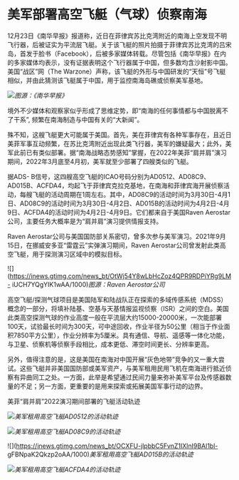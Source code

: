 # 美军部署高空飞艇（气球）侦察南海

12月23日《南华早报》报道称，近日在菲律宾苏比克湾附近的南海上空发现不明飞行器，后被证实为平流层飞艇。关于该飞艇的照片拍摄于菲律宾苏比克湾的吕宋岛，首发于脸书（Facebook），后被多家媒体转载。尽管包括《南华早报》在内的多家媒体均表示，没有证据表明这个飞行器属于中国，但多数均含沙射影中国。美国“战区”网（The
Warzone）声称，该飞艇的外形与中国研发的“天恒”号飞艇相似，并由此猜测该飞艇属于中国，用于监控南海岛礁或侦察美军基地。

![](https://inews.gtimg.com/news_bt/OYDzZOQnYbkdCPcr9CScwawAZKXjqrW3l8NQTjtrcOcJcAA/1000)_图源：《南华早报》_

境外不少媒体和观察家似乎形成了思维定势，即“南海的任何事情都与中国脱离不了干系”, 频繁在南海制造与中国有关的“大新闻”。

殊不知，这艘飞艇更大可能属于美国。首先，美在菲律宾有各种军事存在，且近日美菲军事互动频繁，在苏比克湾附近出现此类飞行器，美军的嫌疑最大；此外，美军此前已有类似部署。据“南海战略态势感知”掌握，在2022年美菲“肩并肩”演习期间，2022年3月底至4月初，美军就至少部署了四艘类似的飞艇。

据ADS-
B信号，这四艘高空飞艇的ICAO号码分别为AD0512、AD08C9、AD015B、ACFDA4，均起飞于菲律宾克拉克基地，在南海和菲律宾海开展侦察活动，每艘飞艇的活动周期在1周左右。其中，AD08C9的活动时间为3月30日-4月1日、AD08C9的活动时间为3月30日-4月2日、AD015B的活动时间为4月2日-4月9日、ACFDA4的活动时间为4月2日-4月9日。它们都来自于美国Raven
Aerostar公司，主要任务大概率是为“肩并肩”演习提供情报支持。

Raven Aerostar公司与美国国防部关系密切，曾多次参与美军演习。2021年9月15日，在挪威安多亚“雷霆云”实弹演习期间，Raven
Aerostar公司曾发射此类高空飞艇，用于探测演习区域中的模拟目标。

![](https://inews.gtimg.com/news_bt/OtWj54Y8wLbHcZoz4QPR9RDPiYRg9LM-
iUCH7YQgYIK1wAA/1000)_图源：Raven Aerostar公司_

高空飞艇/探测气球项目是美国陆军和陆战队正在探索的多域传感系统（MDSS）概念的一部分，将填补陆基、空基与天基情报监视侦察（ISR）之间的空白。美国此类高空探测气球的作业高度一般在平流层大约15000-20000米，一次能部署100天，试验最长时间为300天，可中途回收，作业半径为50公里（相当于作业面积7850平方公里），作业分辨率为5厘米。具有通信、导航、遥感等一体化功能，与卫星、侦察机等侦察手段相比，成本更低、滞空时间更长、分辨率更高。

另外，值得注意的是，这是美国在南海对中国开展“灰色地带”竞争的又一重大尝试。这些飞艇并非美国国防部或美军资产，与美军租用民用飞机在南海进行抵近侦察有异曲同工之处。一方面，此举是希望通过民间力量来弥补美军平台及传感器数量的不足；另一方面，更重要的是用来探索或拓展美国军事行动的边界。

美菲“肩并肩”2022演习期间部署的飞艇活动轨迹

![](https://inews.gtimg.com/news_bt/OUYLI9XwNPAmWdiUXZdUmYFZSJU0N6KIay9dztvQs1fYMAA/1000)_美军租用高空飞艇AD0512的活动轨迹_

![](https://inews.gtimg.com/news_bt/O-BCCl9-4cNlhsUpA7ohve9mMZKcx7GF9oIm1N3pv9vrYAA/1000)_美军租用高空飞艇AD08C9的活动轨迹_

![](https://inews.gtimg.com/news_bt/OCXFU-jlpbbC5FvnZ1IXlnI9BAl1bl-
gFBNpaK2Qkzp2oAA/1000)_美军租用高空飞艇AD015B的活动轨迹_

![](https://inews.gtimg.com/news_bt/OvfTzLfUQETjw_wjD1kWowdjEhhFIKPdunNRozmefAWigAA/1000)_美军租用高空飞艇ACFDA4的活动轨迹_

